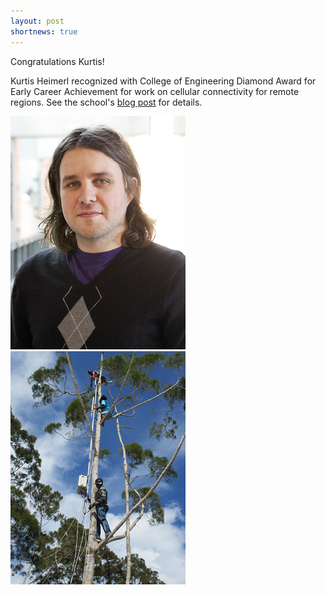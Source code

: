 ```yaml
---
layout: post
shortnews: true
---
```


Congratulations Kurtis!

Kurtis Heimerl recognized with College of Engineering Diamond Award for Early Career Achievement for work on cellular connectivity for remote regions.  See the school's [blog post](https://news.cs.washington.edu/2018/01/18/kurtis-heimerl-recognized-with-college-of-engineering-diamond-award-for-early-career-achievement/) for details.
  
<img src="img/kh_diamond.jpg" width="280"/>
<img src="img/cell_tree.jpg" width="280"/>


